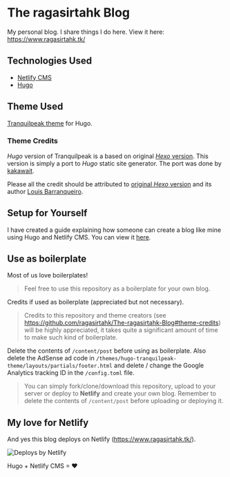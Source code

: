 # The ragasirtahk Blog
My personal blog. I share things I do here. View it here: https://www.ragasirtahk.tk/

## Technologies Used
- [Netlify CMS](https://www.netlifycms.org/)
- [Hugo](http://gohugo.io/)

## Theme Used
[Tranquilpeak theme](https://themes.gohugo.io/hugo-tranquilpeak-theme/) for Hugo.

### Theme Credits
*Hugo* version of Tranquilpeak is a based on original [*Hexo* version](https://github.com/LouisBarranqueiro/hexo-theme-tranquilpeak). This version is simply a port to *Hugo* static site generator. The port was done by [kakawait](https://github.com/kakawait).

Please all the credit should be attributed to [original *Hexo* version](https://github.com/LouisBarranqueiro/hexo-theme-tranquilpeak) and its author [Louis Barranqueiro](https://github.com/LouisBarranqueiro).

## Setup for Yourself
I have created a guide explaining how someone can create a blog like mine using Hugo and Netlify CMS. You can view it [here](https://www.ragasirtahk.tk/2018/01/setting-up-netlify-cms-on-hugo/).

## Use as boilerplate
Most of us love boilerplates!

>Feel free to use this repository as a boilerplate for your own blog. 

Credits if used as boilerplate (appreciated but not necessary).

>Credits to this repository and theme creators (see https://github.com/ragasirtahk/The-ragasirtahk-Blog#theme-credits) will be highly appreciated, it takes quite a significant amount of time to make such kind of boilerplate. 

Delete the contents of `/content/post` before using as boilerplate. Also delete the AdSense ad code in `/themes/hugo-tranquilpeak-theme/layouts/partials/footer.html` and delete / change the Google Analytics tracking ID in the `/config.toml` file.

>You can simply fork/clone/download this repository, upload to your server or deploy to **Netlify** and create your own blog. Remember to delete the contents of `/content/post` before uploading or deploying it. 

## My love for Netlify
And yes this blog deploys on Netlify (https://www.ragasirtahk.tk/). 

![Deploys by Netlify](https://www.netlify.com/img/global/badges/netlify-dark.svg "Deploys by Netlify")

Hugo + Netlify CMS = ♥
